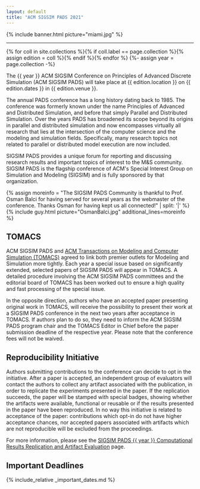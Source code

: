 ```yaml
---
layout: default
title: "ACM SIGSIM PADS 2021"
---
```


{% include banner.html     picture="miami.jpg" %}

---

{% for coll in site.collections %}{% if coll.label == page.collection %}{% assign edition = coll %}{% endif %}{% endfor %}
{%- assign year = page.collection -%}

The {{ year }} ACM SIGSIM Conference on Principles of Advanced Discrete Simulation (ACM SIGSIM PADS) will take place at {{ edition.location }} on {{ edition.dates }} in {{ edition.venue }}.

The annual PADS conference has a long history dating back to 1985. The conference was formerly known under the name Principles of Advanced and Distributed Simulation, and before that simply Parallel and Distributed Simulation. Over the years PADS has broadened its scope beyond its origins in parallel and distributed simulation and now encompasses virtually all research that lies at the intersection of the computer science and the modeling and simulation fields. Specifically, many research topics not related to parallel or distributed model execution are now included.

SIGSIM PADS provides a unique forum for reporting and discussing research results and important topics of interest to the M&S community. SIGSIM PADS is the flagship conference of ACM's Special Interest Group on Simulation and Modeling (SIGSIM) and is fully sponsored by that organization.

{% assign moreinfo = "The SIGSIM PADS Community is thankful to Prof. Osman Balci for having served for several years as the webmaster of the conference. Thanks Osman for having kept us all connected!" | split: '|' %}
{% include guy.html     picture="OsmanBalci.jpg"
                        additional_lines=moreinfo %}

## TOMACS

ACM SIGSIM PADS and [ACM Transactions on Modeling and Computer Simulation (TOMACS)](https://tomacs.acm.org/) agreed to link both premier outlets for Modeling and Simulation more tightly. Each year a special issue based on significantly extended, selected papers of SIGSIM PADS will appear in TOMACS. A detailed procedure involving the ACM SIGSIM PADS committees and the editorial board of TOMACS has been worked out to ensure a high quality and fast processing of the special issue.

In the opposite direction, authors who have an accepted paper presenting original work in TOMACS, will receive the possibility to present their work at a SIGSIM PADS conference in the next two years after acceptance in TOMACS. If authors plan to do so, they need to inform the ACM SIGSIM PADS program chair and the TOMACS Editor in Chief before the paper submission deadline of the respective year. Please note that the conference fees will not be waived.

## Reproducibility Initiative

Authors submitting contributions to the conference can decide to opt in the initiative. After a paper is accepted, an independent group of evaluators will contact the authors to collect any artifact associated with the publication, in order to replicate the experiments presented in the paper. If the replication succeeds, the paper will be stamped with special badges, showing whether the artifacts were available, functional or reusable or if the results presented in the paper have been reproduced. In no way this initiative is related to acceptance of the paper: contributions which opt-in do not have higher acceptance chances, nor accepted papers associated with artifacts which are not reproducible will be excluded from the proceedings.

For more information, please see the [SIGSIM PADS {{ year }} Computational Results Replication and Artifact Evaluation](04.reproducibility.md) page.

## Important Deadlines

{% include_relative _important_dates.md %}
